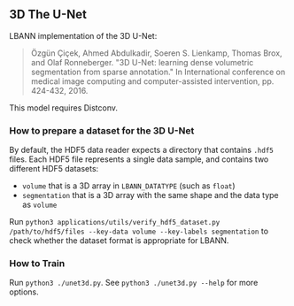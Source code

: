 ## 3D The U-Net
LBANN implementation of the 3D U-Net:

> Özgün Çiçek, Ahmed Abdulkadir, Soeren S. Lienkamp, Thomas Brox, and Olaf Ronneberger. "3D U-Net: learning dense volumetric segmentation from sparse annotation." In International conference on medical image computing and computer-assisted intervention, pp. 424-432, 2016.

This model requires Distconv.

### How to prepare a dataset for the 3D U-Net
By default, the HDF5 data reader expects a directory that contains `.hdf5` files.
Each HDF5 file represents a single data sample, and contains two different HDF5 datasets:
* `volume` that is a 3D array in `LBANN_DATATYPE` (such as `float`)
* `segmentation` that is a 3D array with the same shape and the data type as `volume`

Run `python3 applications/utils/verify_hdf5_dataset.py /path/to/hdf5/files --key-data volume --key-labels segmentation` to check whether the dataset format is appropriate for LBANN.

### How to Train
Run `python3 ./unet3d.py`.
See `python3 ./unet3d.py --help` for more options.
